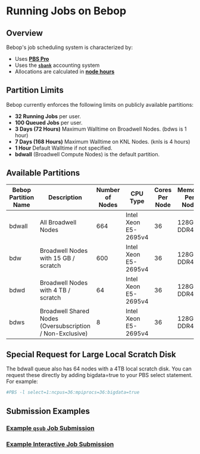 # Running Jobs on Bebop

## Overview

Bebop's job scheduling system is characterized by:

- Uses [**PBS Pro**](../running-jobs-at-lcrc/slurm-clusters.md)
- Uses the [**`sbank`**](../allocation-management/sbank-allocation-accounting-system.md) accounting system
- Allocations are calculated in [**node hours**](../allocation-management/allocations.md#core-hours-bebop-cluster)

## Partition Limits

Bebop currently enforces the following limits on publicly available partitions:

- **32 Running Jobs** per user.
- **100 Queued Jobs** per user.
- **3 Days (72 Hours)** Maximum Walltime on Broadwell Nodes. (bdws is 1 hour)
- **7 Days (168 Hours)** Maximum Walltime on KNL Nodes. (knls is 4 hours)
- **1 Hour** Default Walltime if not specified.
- **bdwall** (Broadwell Compute Nodes) is the default partition.

## Available Partitions

| Bebop Partition Name | Description                        | Number of Nodes | CPU Type                | Cores Per Node | Memory Per Node | Local Scratch Disk |
|----------------------|------------------------------------|-----------------|-------------------------|----------------|-----------------|--------------------|
| bdwall               | All Broadwell Nodes                | 664             | Intel Xeon E5-2695v4    | 36             | 128GB DDR4      | 15 GB or 4 TB      |
| bdw                  | Broadwell Nodes with 15 GB / scratch | 600           | Intel Xeon E5-2695v4    | 36             | 128GB DDR4      | 15 GB              |
| bdwd                 | Broadwell Nodes with 4 TB / scratch  | 64            | Intel Xeon E5-2695v4    | 36             | 128GB DDR4      | 4 TB               |
| bdws                 | Broadwell Shared Nodes (Oversubscription / Non-Exclusive) | 8                 | Intel Xeon E5-2695v4    | 36             | 128GB DDR4      | 15 GB              |

## Special Request for Large Local Scratch Disk

The bdwall queue also has 64 nodes with a 4TB local scratch disk. You can request these directly by adding bigdata=true to your PBS select statement. For example:

```bash
#PBS -l select=1:ncpus=36:mpiprocs=36:bigdata=true
```

## Submission Examples

### [Example `qsub` Job Submission](../running-jobs-at-lcrc/pbs-pro-clusters.md#resource-selection-and-job-placement)

### [Example Interactive Job Submission](../running-jobs-at-lcrc/pbs-pro-clusters.md#submitting-an-interactive-job)